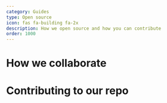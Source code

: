 ```yaml
---
category: Guides
type: Open source
icon: fas fa-building fa-2x
description: How we open source and how you can contribute
order: 1000
---
```


# How we collaborate

# Contributing to our repo
